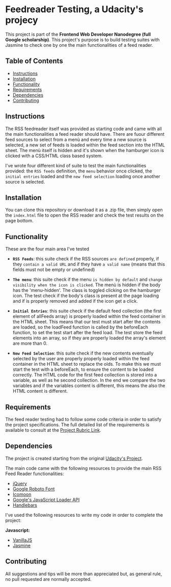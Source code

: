 # Feedreader Testing, a Udacity's projecy

This project is part of the __Frontend Web Developer Nanodegree (full Google scholarship)__. This project's purpose is to build testing suites with Jasmine to check one by one the main functionalities of a feed reader.

## Table of Contents

* [Instructions](#instructions)
* [Installation](#installation)
* [Functionality](#functionality)
* [Requirements](#requirements)
* [Dependencies](#dependencies)
* [Contributing](#contributing)

## Instructions

The RSS feedreader itself was provided as starting code and came with all the main functionalities a feed reader should have. There are fuour different feed sources to select from a menù and every time a new source is selected, a new set of feeds is loaded within the feed section into the HTML sheet. The menù itself is hidden and it's shown when the hamburger icon is clicked with a CSS/HTML class based system.

I've wrote four different kind of suite to test the main functionalities provided: the `RSS feeds` definition, the `menu` behavior once clicked, the `initial entries` loaded and the `new feed selection` loading once another source is selected.

## Installation

You can clone this repository or download it as a .zip file, then simply open the `index.html` file to open the RSS reader and check the test results on the page bottom.

## Functionality

These are the four main area I've tested

- __`RSS Feeds`__: this suite check if the RSS sources `are defined` properly, if they `contain a valid URL` and if they have `a valid name` (means that this fields must not be empty or undefined)

- __`The menu`__: this suite check if the menu `is hidden by default` and `change visibility when the icon is clicked`. The menù is hidden if the body has the 'menu-hidden'. The class is toggled clicking on the hamburger icon. The test check if the body's class is present at the page loading and if is properly removed and added if the icon get a click.

- __`Initial Entries`__: this suite check if the default feed collection (the first element of allFeeds array) is properly loaded within the feed container in the HTML sheet. This means that our test must start after the contents are loaded, so the loadFeed function is called by the beforeEach function, to set the test start after the feed load. The test store the feed elements into an array, so if they are properly loaded the array's element are more than 0.

- __`New Feed Selection`__: this suite check if the new contents eventually selected by the user are properly properly loaded within the feed container in the HTML sheet to replace the olds. To make this we must start the test with a beforeEach, to ensure the content to be loaded correctly. The HTML code for the first feed collection is stored into a variable, as well as he second collection. In the end we compare the two variables and if the variables content is different, this means the also the HTML content is different.

## Requirements

The feed reader testing had to follow some code criteria in order to satisfy the project specifications. The full detailed list of the requirements is available to consult at the [Project Rubric Link](https://review.udacity.com/#!/rubrics/18/view).

## Dependencies

The project is created starting from the original [Udacity's Project](https://github.com/udacity/frontend-nanodegree-feedreader).

The main code came with the following resources to provide the main RSS Feed Reader functionalities:

- [jQuery](https://jquery.com/)
- [Google Roboto Font](https://fonts.google.com/specimen/Roboto)
- [Icomoon](https://icomoon.io/)
- [Google's JavaScript Loader API](https://www.google.com/jsapi)
- [Handlebars](https://handlebarsjs.com/)

I've used the following resources to write my code in order to complete the project:

__Javascript:__
- [VanillaJS](http://vanilla-js.com/)
- [Jasmine](https://jasmine.github.io/)

## Contributing

All suggestions and tips will be more than appreciated but, as general rule, no pull requested are normally accepted.
